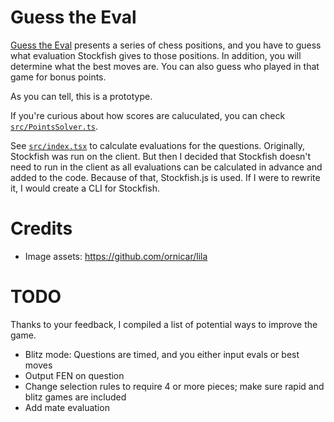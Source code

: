 # Guess the Eval

[Guess the Eval](https://makotoe.github.io/guess-the-eval/) presents a series of chess positions, and you have to guess what evaluation Stockfish gives to those positions. In addition, you will determine what the best moves are. You can also guess who played in that game for bonus points.

As you can tell, this is a prototype.

If you're curious about how scores are caluculated, you can check [`src/PointsSolver.ts`](src/PointsSolver.ts).

See [`src/index.tsx`](src/index.tsx) to calculate evaluations for the questions. Originally, Stockfish was run on the client. But then I decided that Stockfish doesn't need to run in the client as all evaluations can be calculated in advance and added to the code. Because of that, Stockfish.js is used. If I were to rewrite it, I would create a CLI for Stockfish.

# Credits
- Image assets: https://github.com/ornicar/lila

# TODO

Thanks to your feedback, I compiled a list of potential ways to improve the game.

- Blitz mode: Questions are timed, and you either input evals or best moves
- Output FEN on question
- Change selection rules to require 4 or more pieces; make sure rapid and blitz games are included
- Add mate evaluation
